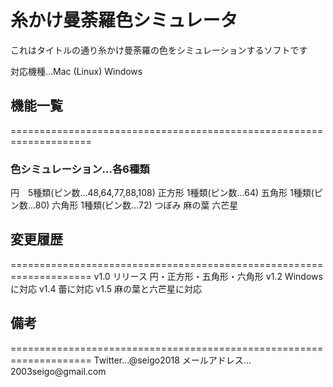 <h1>糸かけ曼荼羅色シミュレータ</h1>   

これはタイトルの通り糸かけ曼荼羅の色をシミュレーションするソフトです  

対応機種…Mac (Linux) Windows   

<h2>機能一覧</h2>  
====================================================================  

<h3>色シミュレーション…各6種類</h1>  
円　5種類(ピン数…48,64,77,88,108)   
正方形 1種類(ピン数…64)  
五角形 1種類(ピン数…80)  
六角形 1種類(ピン数…72)   
つぼみ  
麻の葉  
六芒星  
<h2>変更履歴</h2>  
====================================================================  
v1.0 リリース 円・正方形・五角形・六角形  
v1.2 Windowsに対応  
v1.4 蕾に対応  
v1.5 麻の葉と六芒星に対応  


<h2>備考</h2>  
====================================================================  
Twitter…@seigo2018  
メールアドレス…2003seigo@gmail.com  
